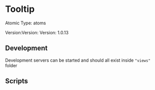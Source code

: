 # Tooltip

Atomic Type: atoms

Version:Version: Version: 1.0.13





## Development

Development servers can be started and should all exist inside `"views"` folder

## Scripts
